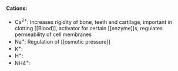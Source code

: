 #### Cations:
- Ca<sup>2+</sup>: Increases rigidity of bone, teeth and cartilage, important in clotting [[Blood]], activator for certain [[enzyme]]s, regulates permeability of cell membranes
- Na<sup>+</sup>: Regulation of [[osmotic pressure]] 
- K<sup>+</sup>: 
- H<sup>+</sup>: 
- NH4<sup>+</sup>: 